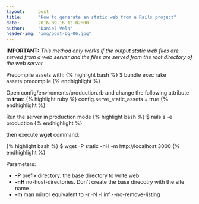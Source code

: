 ```yaml
---
layout:     post
title:      "How to generate an static web from a Rails project"
date:       2016-09-16 12:02:00
author:     "Daniel Vela"
header-img: "img/post-bg-06.jpg"
---
```


**IMPORTANT:** *This method only works if the output static web files are served from a web server and the files are served from the root directory of the web server*

Precompile assets with:
{% highlight bash %} 
  $ bundle exec rake assets:precompile
{% endhighlight %}

Open config/enviroments/production.rb and change the following attribute to **true**:
{% highlight ruby %}
  config.serve_static_assets = true
{% endhighlight %}

Run the server in production mode
{% highlight bash %}
  $ rails s -e production
{% endhighlight %}

then execute **wget** command:

{% highlight bash %}
  $ wget -P static -nH -m http://localhost:3000
{% endhighlight %}

Parameters:
* **-P** prefix directory. the base directory to write web
* **-nH** no-host-directories. Don't create the base direcotry with the site name 
* **-m** man mirror equivalent to -r -N -l inf --no-remove-listing



